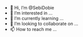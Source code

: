 - 👋 Hi, I’m @SebiDobie
- 👀 I’m interested in ...
- 🌱 I’m currently learning ...
- 💞️ I’m looking to collaborate on ...
- 📫 How to reach me ...

<!---
SebiDobie/SebiDobie is a ✨ special ✨ repository because its `README.md` (this file) appears on your GitHub profile.
You can click the Preview link to take a look at your changes.
--->
